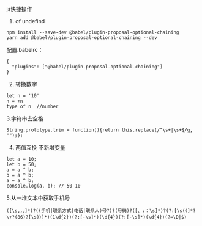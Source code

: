 js快捷操作
1. of undefind
```
npm install --save-dev @babel/plugin-proposal-optional-chaining
yarn add @babel/plugin-proposal-optional-chaining --dev
```
配置.babelrc：
```angular2
{
  "plugins": ["@babel/plugin-proposal-optional-chaining"]
}
```
2. 转换数字
```
let n = '10'
n = +n
type of n  //number
```   
3.字符串去空格
```
String.prototype.trim = function(){return this.replace(/^\s+|\s+$/g, "");};
```
4. 两值互换 不新增变量
```
let a = 10;
let b = 50;
a = a ^ b;
b = a ^ b;
a = a ^ b;
console.log(a, b); // 50 10
```
5.从一堆文本中获取手机号
  ```
([\s,，、]*)?((手机|联系方式|电话|联系人)号?)?(号码)?([、:：\s]*)?(?:[\s(（]*?\+?(86)?[\s)）]*)(1\d{2})(?:[-\s]*)(\d{4})(?:[-\s]*)(\d{4})(?=\D|$)
```
  